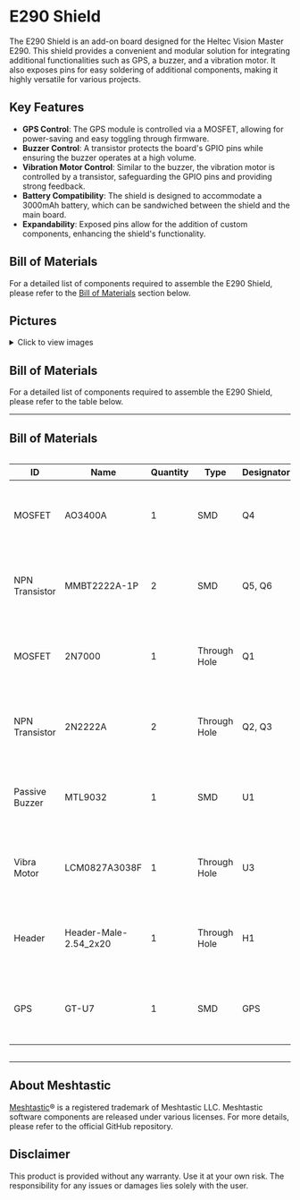 # E290 Shield

The E290 Shield is an add-on board designed for the Heltec Vision Master E290. This shield provides a convenient and modular solution for integrating additional functionalities such as GPS, a buzzer, and a vibration motor. It also exposes pins for easy soldering of additional components, making it highly versatile for various projects.

## Key Features

- **GPS Control**: The GPS module is controlled via a MOSFET, allowing for power-saving and easy toggling through firmware.
- **Buzzer Control**: A transistor protects the board's GPIO pins while ensuring the buzzer operates at a high volume.
- **Vibration Motor Control**: Similar to the buzzer, the vibration motor is controlled by a transistor, safeguarding the GPIO pins and providing strong feedback.
- **Battery Compatibility**: The shield is designed to accommodate a 3000mAh battery, which can be sandwiched between the shield and the main board.
- **Expandability**: Exposed pins allow for the addition of custom components, enhancing the shield's functionality.

## Bill of Materials

For a detailed list of components required to assemble the E290 Shield, please refer to the [Bill of Materials](#bill-of-materials) section below.

## Pictures

<details><summary>Click to view images</summary>

![E290 Shield](Meshtastic-Experiments/PCB-Projects/E290-Shield/Meshtastic-Experiments/assets/images/PCB/E290_Shield2.jpg)

</details>

## Bill of Materials

For a detailed list of components required to assemble the E290 Shield, please refer to the table below.

---

## Bill of Materials

<div style="overflow-x: auto;">
  <table>
    <thead>
      <tr>
        <th>ID</th>
        <th>Name</th>
        <th>Quantity</th>
        <th>Type</th>
        <th>Designator</th>
        <th>Comment</th>
      </tr>
    </thead>
    <tbody>
      <tr>
        <td>MOSFET</td>
        <td>AO3400A</td>
        <td>1</td>
        <td>SMD</td>
        <td>Q4</td>
        <td>This will be in the BOM if you want to order assembled</td>
      </tr>
      <tr>
        <td>NPN Transistor</td>
        <td>MMBT2222A-1P</td>
        <td>2</td>
        <td>SMD</td>
        <td>Q5, Q6</td>
        <td>This will be in the BOM if you want to order assembled</td>
      </tr>
      <tr>
        <td>MOSFET</td>
        <td>2N7000</td>
        <td>1</td>
        <td>Through Hole</td>
        <td>Q1</td>
        <td>Not in BOM in case you want to solder by hand</td>
      </tr>
      <tr>
        <td>NPN Transistor</td>
        <td>2N2222A</td>
        <td>2</td>
        <td>Through Hole</td>
        <td>Q2, Q3</td>
        <td>Not in BOM in case you want to solder by hand</td>
      </tr>
      <tr>
        <td>Passive Buzzer</td>
        <td>MTL9032</td>
        <td>1</td>
        <td>SMD</td>
        <td>U1</td>
        <td>This will be in the BOM if you want to order assembled</td>
      </tr>
      <tr>
        <td>Vibra Motor</td>
        <td>LCM0827A3038F</td>
        <td>1</td>
        <td>Through Hole</td>
        <td>U3</td>
        <td>This will be in the BOM if you want to order assembled</td>
      </tr>
      <tr>
        <td>Header</td>
        <td>Header-Male-2.54_2x20</td>
        <td>1</td>
        <td>Through Hole</td>
        <td>H1</td>
        <td>This will be in the BOM if you want to order assembled</td>
      </tr>
      <tr>
        <td>GPS</td>
        <td>GT-U7</td>
        <td>1</td>
        <td>SMD</td>
        <td>GPS</td>
        <td>Not in BOM in case you want to solder by hand</td>
      </tr>
    </tbody>
  </table>
</div>

---

## About Meshtastic

[Meshtastic](https://meshtastic.org/)® is a registered trademark of Meshtastic LLC. Meshtastic software components are released under various licenses. For more details, please refer to the official GitHub repository.

## Disclaimer

This product is provided without any warranty. Use it at your own risk. The responsibility for any issues or damages lies solely with the user.
